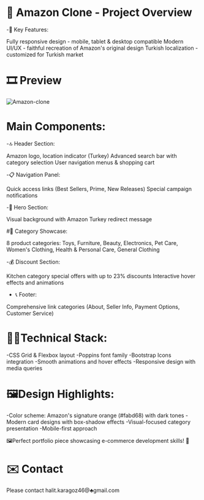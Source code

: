 # 🛒 Amazon Clone - Project Overview
-🔑 Key Features:

Fully responsive design - mobile, tablet & desktop compatible
Modern UI/UX - faithful recreation of Amazon's original design
Turkish localization - customized for Turkish market

# 🎞️ Preview
![Amazon-clone](https://github.com/user-attachments/assets/929d5ec1-b555-447a-bedd-832ed2306d40)

# Main Components:
-🔝 Header Section:

Amazon logo, location indicator (Turkey)
Advanced search bar with category selection
User navigation menus & shopping cart

-📋 Navigation Panel:

Quick access links (Best Sellers, Prime, New Releases)
Special campaign notifications

-🎯 Hero Section:

Visual background with Amazon Turkey redirect message

#🏪 Category Showcase:

8 product categories: Toys, Furniture, Beauty, Electronics, Pet Care, Women's Clothing, Health & Personal Care, General Clothing

-💰 Discount Section:

Kitchen category special offers with up to 23% discounts
Interactive hover effects and animations

- 📞 Footer:

Comprehensive link categories (About, Seller Info, Payment Options, Customer Service)

# 🧑‍💻Technical Stack:

-CSS Grid & Flexbox layout
-Poppins font family
-Bootstrap Icons integration
-Smooth animations and hover effects
-Responsive design with media queries

# 🖼️Design Highlights:

-Color scheme: Amazon's signature orange (#fabd68) with dark tones
-Modern card designs with box-shadow effects
-Visual-focused category presentation
-Mobile-first approach

🖼️Perfect portfolio piece showcasing e-commerce development skills! 🚀

# ✉️ Contact
Please contact halit.karagoz46@♣gmail.com
